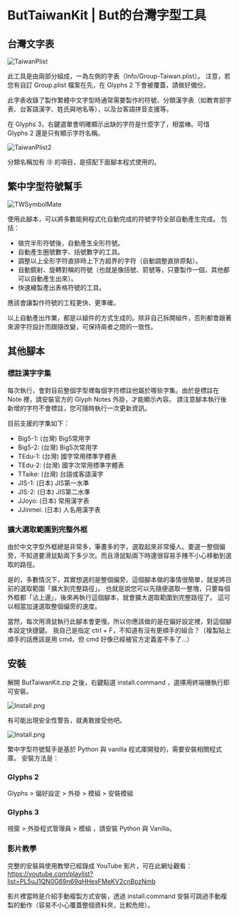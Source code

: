 # ButTaiwanKit | But的台灣字型工具

## 台灣文字表

![TaiwanPlist](Images/TaiwanPlist.png)

此工具是由兩部分組成，一為左側的字表（Info/Group-Taiwan.plist）。
注意，若您有自訂 Group.plist 檔案在先，在 Glyphs 2 下會被覆蓋，請做好備份。

此字表收錄了製作繁體中文字型時通常需要製作的符號、分類漢字表（如教育部字表、台客語漢字、姓氏與地名等），以及台客語拼音支援等。

在 Glyphs 3，右鍵選單會明確顯示出缺的字符是什麼字了，相當棒。可惜 Glyphs 2 還是只有顯示字符名稱。

![TaiwanPlist2](Images/TaiwanPlist2.png)

分類名稱加有 ㊟ 的項目，是搭配下面腳本程式使用的。


## 繁中字型符號幫手

![TWSymbolMate](Images/TWSymbolMate.png)

使用此腳本，可以將多數能夠程式化自動完成的符號字符全部自動產生完成。
包括：

* 做完半形符號後，自動產生全形符號。
* 自動產生圈號數字、括號數字的工具。
* 調整以上全形字符直排時上下方超界的字符（自動調整直排原點）。
* 自動鏡射、旋轉對稱的符號（也就是像括號、箭號等，只要製作一個，其他都可以自動產生出來）。
* 快速繪製產出表格符號的工具。

應該會讓製作符號的工程更快、更準確。


以上自動產出作業，都是以組件的方式生成的。除非自己拆開組件，否則都會跟著來源字符設計而跟隨改變，可保持兩者之間的一致性。

## 其他腳本

### 標註漢字字集

每次執行，會對目前整個字型裡每個字符標註他屬於哪些字集。由於是標註在 Note 裡，請安裝官方的 Glyph Notes 外掛，才能顯示內容。
請注意腳本執行後新增的字符不會標註，您可隨時執行一次更新資訊。

目前支援的字集如下：

* Big5-1: (台灣) Big5常用字
* Big5-2: (台灣) Big5次常用字
* TEdu-1: (台灣) 國字常用標準字體表
* TEdu-2: (台灣) 國字次常用標準字體表
* TTaike: (台灣) 台語或客語漢字
* JIS-1: (日本) JIS第一水準
* JIS-2: (日本) JIS第二水準
* JJoyo: (日本) 常用漢字表
* JJinmei: (日本) 人名用漢字表

### 擴大選取範圍到完整外框

由於中文字型外框總是非常多，筆畫多的字，選取起來非常擾人。要選一整個偏旁，不知道要滑鼠點兩下多少次。而且滑鼠點兩下時還很容易手賤不小心移動到選取的路徑。

是的，多數情況下，其實想選的是整個偏旁。這個腳本做的事情很簡單，就是將目前的選取範圍「擴大到完整路徑」。
也就是說您可以先隨便選取一整塊，只要每個外框都「沾上邊」，後來再執行這個腳本，就會擴大選取範圍到完整路徑了。
這可以相當加速選取整個偏旁的速度。


當然，每次用滑鼠執行此腳本會更慢。所以你應該做的是在偏好設定裡，對這個腳本設定快捷鍵。
我自己是指定 ctrl + F，不知道有沒有更順手的組合？（複製貼上順手的話應該是用 cmd，但 cmd 好像已經被官方定義差不多了...）


## 安裝

解開 ButTaiwanKit.zip 之後，右鍵點選 install.command ，選擇用終端機執行即可安裝。

![Install.png](Images/Install1.png)

有可能出現安全性警告，就勇敢接受他吧。

![Install.png](Images/Install2.png)


繁中字型符號幫手是基於 Python 與 vanilla 程式庫開發的，需要安裝相關程式庫。
安裝方法是：

### Glyphs 2

Glyphs > 偏好設定 > 外掛 > 模組 > 安裝模組

### Glyphs 3

視窗 > 外掛程式管理員 > 模組 ，請安裝 Python 與 Vanilla。

### 影片教學

完整的安裝與使用教學已經錄成 YouTube 影片，可在此網址觀看：
https://youtube.com/playlist?list=PL5uJ1QN0G69n69qHHexFMeKV2cnBpzNmb

影片裡當時是介紹手動複製方式安裝，透過 install.command 安裝可跳過手動複製的動作（容易不小心覆蓋整個資料夾，比較危險）。

